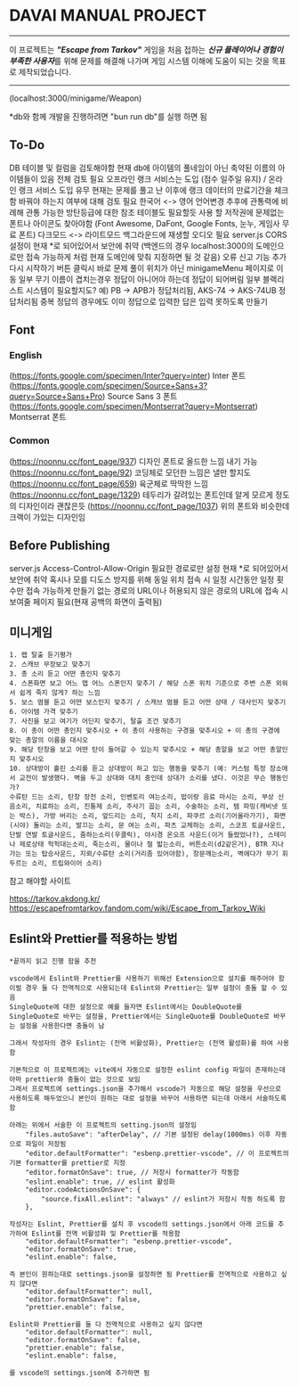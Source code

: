 # DAVAI MANUAL PROJECT
---
이 프로젝트는 ***"Escape from Tarkov"*** 게임을 처음 접하는 ***신규 플레이어나 경험이 부족한 사용자***를 위해 문제를 해결해 나가며 게임 시스템 이해에 도움이 되는 것을 목표로 제작되었습니다.

---

(localhost:3000/minigame/Weapon)

*db와 함께 개발을 진행하려면 "bun run db"를 실행 하면 됨




## To-Do

DB 테이블 및 컬럼을 검토해야함
현재 db에 아이템의 풀네임이 아닌 축약된 이름의 아이템들이 있음 전체 검토 필요
오프라인 랭크 서비스는 도입 (점수 일주일 유지) / 온라인 랭크 서비스 도입 유무
현재는 문제를 풀고 난 이후에 랭크 데이터의 만료기간을 체크함 바꿔야 하는지 여부에 대해 검토 필요
한국어 <-> 영어 언어변경
추후에 관통력에 비례해 관통 가능한 방탄등급에 대한 참조 테이블도 필요할듯
사용 할 저작권에 문제없는 폰트나 아이콘도 찾아야함 (Font Awesome, DaFont, Google Fonts, 눈누, 게임사 무료 폰트)
다크모드 <-> 라이트모드
백그라운드에 재생할 오디오 필요
server.js CORS 설정이 현재 *로 되어있어서 보안에 취약 (백엔드의 경우 localhost:3000의 도메인으로만 접속 가능하게 처럼 현재 도메인에 맞춰 지정하면 될 것 같음)
오류 신고 기능 추가
다시 시작하기 버튼 클릭시 바로 문제 풀이 위치가 아닌 minigameMenu 페이지로 이동
일부 무기 이름이 겹치는경우 정답이 아니어야 하는데 정답이 되어버림 일부 블랙리스트 시스템이 필요할지도?
예) PB -> APB가 정답처리됨, AKS-74 -> AKS-74UB 정답처리됨
중복 정답의 경우에도 이미 정답으로 입력한 답은 입력 못하도록 만들기


## Font
### English

(https://fonts.google.com/specimen/Inter?query=inter) Inter 폰트
(https://fonts.google.com/specimen/Source+Sans+3?query=Source+Sans+Pro) Source Sans 3 폰트
(https://fonts.google.com/specimen/Montserrat?query=Montserrat) Montserrat 폰트 

### Common

(https://noonnu.cc/font_page/937) 디자인 폰트로 올드한 느낌 내기 가능
(https://noonnu.cc/font_page/92) 코딩체로 모던한 느낌은 낼만 할지도
(https://noonnu.cc/font_page/659) 육군체로 딱딱한 느낌
(https://noonnu.cc/font_page/1329) 테두리가 갈려있는 폰트인데 알게 모르게 정도의 디자인이라 괜찮은듯 
(https://noonnu.cc/font_page/1037) 위의 폰트와 비슷한데 크랙이 가있는 디자인임


## Before Publishing

server.js Access-Control-Allow-Origin 필요한 경로로만 설정 현재 *로 되어있어서 보안에 취약
혹시나 모를 디도스 방지를 위해 동일 위치 접속 시 일정 시간동안 일정 횟수만 접속 가능하게 만들기
없는 경로의 URL이나 허용되지 않은 경로의 URL에 접속 시 보여줄 페이지 필요(현재 공백의 화면이 출력됨)


## 미니게임

    1. 랩 탈출 듣기평가
    2. 스캐브 무장보고 맞추기
    3. 총 소리 듣고 어떤 총인지 맞추기
    4. 스폰화면 보고 어느 맵 어느 스폰인지 맞추기 / 해당 스폰 위치 기준으로 주변 스폰 외워서 쉽게 죽지 않게? 하는 느낌
    5. 보스 멈블 듣고 어떤 보스인지 맞추기 / 스캐브 멈블 듣고 어떤 상태 / 대사인지 맞추기
    6. 아이템 가격 맞추기
    7. 사진을 보고 여기가 어딘지 맞추기, 탈출 조건 맞추기
    8. 이 총이 어떤 총인지 맞추시오 + 이 총이 사용하는 구경을 맞추시오 + 이 총의 구경에 맞는 총알의 이름을 대시오
    9. 해당 탄창을 보고 어떤 탄이 들어갈 수 있는지 맞추시오 + 해당 총알을 보고 어떤 총알인지 맞추시오
    10. 상대방이 흘린 소리를 듣고 상대방이 하고 있는 행동을 맞추기 (예: 커스텀 특정 장소에서 교전이 발생했다. 벽을 두고 상대와 대치 중인데 상대가 소리를 냈다. 이것은 무슨 행동인가?
    수류탄 드는 소리, 탄창 장전 소리, 인벤토리 여는소리, 밥이랑 음료 마시는 소리, 부상 신음소리, 치료하는 소리, 진통제 소리, 주사기 꼽는 소리, 수술하는 소리, 템 파밍(캐비넷 또는 박스), 가방 버리는 소리, 엎드리는 소리, 착지 소리, 파쿠르 소리(기어올라가기), 화면(시야) 돌리는 소리, 발끄는 소리, 문 여는 소리, 파츠 교체하는 소리, 스코프 토글사운드, 단발 연발 토글사운드, 줌하는소리(우클릭), 야시경 온오프 사운드(이거 들렸었나?), 스테미나 제로상태 헉헉대는소리, 죽는소리, 물이나 철 밟는소리, 버튼소리(d2같은거), BTR 지나가는 또는 탑승사운드, 지뢰/수류탄 소리(거리좀 있어야함), 창문깨는소리, 벽에다가 무기 휘두르는 소리, 트립와이어 소리)

참고 해야할 사이트

https://tarkov.akdong.kr/
https://escapefromtarkov.fandom.com/wiki/Escape_from_Tarkov_Wiki









## Eslint와 Prettier를 적용하는 방법
    *끝까지 읽고 진행 함을 추천

    vscode에서 Eslint와 Prettier를 사용하기 위해선 Extension으로 설치를 해주어야 함
    이럴 경우 둘 다 전역적으로 사용되는데 Eslint와 Prettier는 일부 설정이 충돌 할 수 있음
    SingleQuote에 대한 설정으로 예를 들자면 Eslint에서는 DoubleQuote를 SingleQuote로 바꾸는 설정을, Prettier에서는 SingleQuote를 DoubleQuote로 바꾸는 설정을 사용한다면 충돌이 남

    그래서 작성자의 경우 Eslint는 (전역 비활성화), Prettier는 (전역 활성화)를 하여 사용함

    기본적으로 이 프로젝트에는 vite에서 자동으로 설정한 eslint config 파일이 존재하는데 아마 prettier와 충돌이 없는 것으로 보임
    그래서 프로젝트에 settings.json을 추가해서 vscode가 자동으로 해당 설정을 우선으로 사용하도록 해두었으니 본인이 원하는 대로 설정을 바꾸어 사용하면 되는데 아래서 서술하도록 함

    아래는 위에서 서술한 이 프로젝트의 setting.json의 설정임
        "files.autoSave": "afterDelay", // 기본 설정된 delay(1000ms) 이후 자동으로 파일이 저장됨
        "editor.defaultFormatter": "esbenp.prettier-vscode", // 이 프로젝트의 기본 formatter를 prettier로 지정
        "editor.formatOnSave": true, // 저장시 formatter가 작동함
        "eslint.enable": true, // eslint 활성화
        "editor.codeActionsOnSave": {
            "source.fixAll.eslint": "always" // eslint가 저장시 작동 하도록 함
        },

    작성자는 Eslint, Prettier를 설치 후 vscode의 settings.json에서 아래 코드를 추가하여 Eslint를 전역 비활성화 및 Prettier를 적용함
        "editor.defaultFormatter": "esbenp.prettier-vscode",
        "editor.formatOnSave": true,
        "eslint.enable": false,

    즉 본인이 원하는대로 settings.json을 설정하면 됨 Prettier를 전역적으로 사용하고 싶지 않다면
        "editor.defaultFormatter": null,
        "editor.formatOnSave": false,
        "prettier.enable": false,
    
    Eslint와 Prettier를 둘 다 전역적으로 사용하고 싶지 않다면
        "editor.defaultFormatter": null,
        "editor.formatOnSave": false,
        "prettier.enable": false,
        "eslint.enable": false,

    를 vscode의 settings.json에 추가하면 됨
